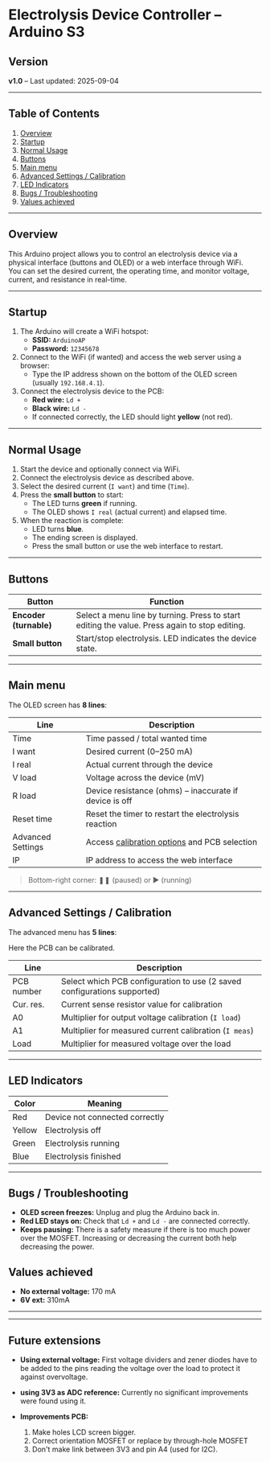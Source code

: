 # Electrolysis Device Controller – Arduino S3

## Version
**v1.0** – Last updated: 2025-09-04  

---

## Table of Contents
1. [Overview](#overview)  
2. [Startup](#startup)  
3. [Normal Usage](#normal-usage)  
4. [Buttons](#buttons)  
5. [Main menu](#main-menu)  
6. [Advanced Settings / Calibration](#advanced-settings--calibration)  
7. [LED Indicators](#led-indicators)  
8. [Bugs / Troubleshooting](#bugs--troubleshooting) 
9. [Values achieved](#values-achieved) 

---

## Overview
This Arduino project allows you to control an electrolysis device via a physical interface (buttons and OLED) or a web interface through WiFi.  
You can set the desired current, the operating time, and monitor voltage, current, and resistance in real-time.

---

## Startup
1. The Arduino will create a WiFi hotspot:  
   - **SSID:** `ArduinoAP`  
   - **Password:** `12345678`  
2. Connect to the WiFi (if wanted) and access the web server using a browser:  
   - Type the IP address shown on the bottom of the OLED screen (usually `192.168.4.1`).  
3. Connect the electrolysis device to the PCB:  
   - **Red wire:** `Ld +`  
   - **Black wire:** `Ld -`  
   - If connected correctly, the LED should light **yellow** (not red).  

---

## Normal Usage
1. Start the device and optionally connect via WiFi.  
2. Connect the electrolysis device as described above.  
3. Select the desired current (`I want`) and time (`Time`).  
4. Press the **small button** to start:  
   - The LED turns **green** if running.  
   - The OLED shows `I real` (actual current) and elapsed time.  
5. When the reaction is complete:  
   - LED turns **blue**.  
   - The ending screen is displayed.  
   - Press the small button or use the web interface to restart.  

---

## Buttons

| Button | Function |
|--------|---------|
| **Encoder (turnable)** | Select a menu line by turning. Press to start editing the value. Press again to stop editing. |
| **Small button** | Start/stop electrolysis. LED indicates the device state. |

---

## Main menu
The OLED screen has **8 lines**:

| Line | Description |
|------|------------|
| Time | Time passed / total wanted time |
| I want | Desired current (0–250 mA) |
| I real | Actual current through the device |
| V load | Voltage across the device (mV) |
| R load | Device resistance (ohms) – inaccurate if device is off |
| Reset time | Reset the timer to restart the electrolysis reaction |
| Advanced Settings | Access [calibration options](#advanced-settings--calibration ) and PCB selection |
| IP | IP address to access the web interface |

> Bottom-right corner: ❚❚ (paused) or ▶ (running)

---

## Advanced Settings / Calibration
The advanced menu has **5 lines**:

Here the PCB can be calibrated.

| Line | Description |
|------|------------|
| PCB number | Select which PCB configuration to use (2 saved configurations supported) |
| Cur. res. | Current sense resistor value for calibration |
| A0 | Multiplier for output voltage calibration (`I load`) |
| A1 | Multiplier for measured current calibration (`I meas`) |
| Load | Multiplier for measured voltage over the load |

---

## LED Indicators

| Color | Meaning |
|-------|---------|
| Red | Device not connected correctly |
| Yellow | Electrolysis off |
| Green | Electrolysis running |
| Blue | Electrolysis finished |

---

## Bugs / Troubleshooting
- **OLED screen freezes:** Unplug and plug the Arduino back in.  
- **Red LED stays on:** Check that `Ld +` and `Ld -` are connected correctly.  
- **Keeps pausing:** There is a safety measure if there is too much power over the MOSFET. Increasing or decreasing the current both help decreasing the power.


## Values achieved
- **No external voltage:** 170 mA
- **6V ext:** 310mA


---
-------
## Future extensions
- **Using external voltage:** First voltage dividers and zener diodes have to be added to the pins reading the voltage over the load to protect it against overvoltage.
- **using 3V3 as ADC reference:** Currently no significant improvements were found using it.

- **Improvements PCB:**
   1. Make holes LCD screen bigger.
   2. Correct orientation MOSFET or replace by through-hole MOSFET
   3. Don't make link between 3V3 and pin A4 (used for I2C).
   
